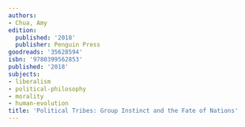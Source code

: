 ```yaml
---
authors:
- Chua, Amy
edition:
  published: '2018'
  publisher: Penguin Press
goodreads: '35628594'
isbn: '9780399562853'
published: '2018'
subjects:
- liberalism
- political-philosophy
- morality
- human-evolution
title: 'Political Tribes: Group Instinct and the Fate of Nations'
---
```



